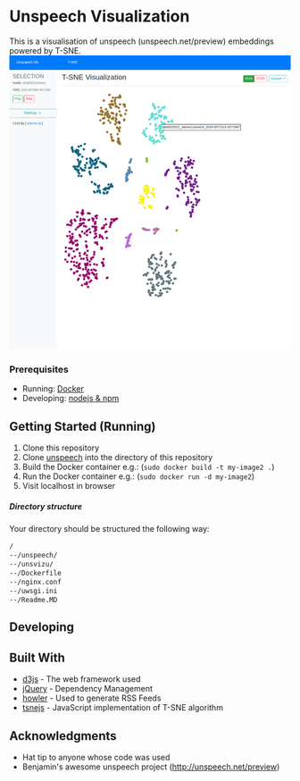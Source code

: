 # Unspeech Visualization

This is a visualisation of unspeech (unspeech.net/preview) embeddings powered by T-SNE. 
![](preview.png)
### Prerequisites
* Running:  [Docker](http://docker.io)
* Developing: [nodejs & npm](https://nodejs.org/en/)

## Getting Started (Running)

1. Clone this repository
2. Clone [unspeech](https://gitlab.com/milde/unspeech) into the directory of this repository
3. Build the Docker container e.g.: (```sudo docker build -t my-image2 .```)
4. Run the Docker container e.g.: (```sudo docker run -d my-image2```)
5. Visit localhost in browser

##### Directory structure
Your directory should be structured the following way:
```
/
--/unspeech/
--/unsvizu/
--/Dockerfile
--/nginx.conf
--/uwsgi.ini
--/Readme.MD
```
## Developing


## Built With

* [d3js](http://www.dropwizard.io/1.0.2/docs/) - The web framework used
* [jQuery](https://maven.apache.org/) - Dependency Management
* [howler](https://rometools.github.io/rome/) - Used to generate RSS Feeds
* [tsnejs](https://github.com/scienceai/tsne-js) - JavaScript implementation of T-SNE algorithm

## Acknowledgments

* Hat tip to anyone whose code was used
* Benjamin's awesome unspeech project (http://unspeech.net/preview)
